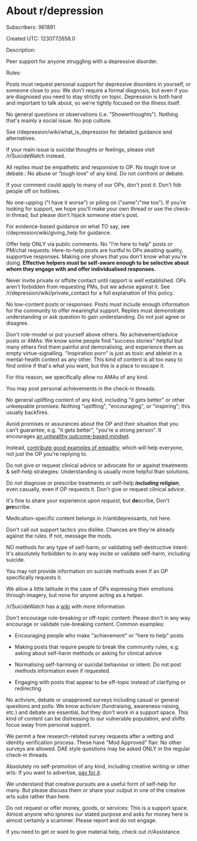 # About r/depression

Subscribers: 961891

Created UTC: 1230772658.0

Description:

Peer support for anyone struggling with a depressive disorder.

Rules:

Posts must request personal support for depressive disorders in yourself, or someone close to you: We don't require a formal diagnosis, but even if you are diagnosed you need to stay strictly on topic. Depression is both hard and important to talk about, so we're tightly focused on the illness itself.

No general questions or observations (i.e. "Showerthoughts"). Nothing that's mainly a social issue. No pop culture. 

See r/depression/wiki/what_is_depression for detailed guidance and alternatives.   

If your main issue is suicidal thoughts or feelings, please visit /r/SuicideWatch instead.

All replies must be empathetic and responsive to OP. No tough love or debate.: No abuse or “tough love” of any kind. Do not confront or debate.

If your comment could apply to many of our OPs, don't post it. Don't fob people off on hotlines. 

No one-upping ("I have it worse") or piling on ("same"/"me too"). If you're looking for support, we hope you'll make your own thread or use the check-in thread, but please don't hijack someone else's post.

For evidence-based guidance on what TO say, see r/depression/wiki/giving_help for guidance.

Offer help ONLY via public comments.  No "I'm here to help"  posts or PM/chat requests: Here-to-help posts are hurtful to OPs awaiting quality, supportive responses. Making one shows that you don't know what you're doing. **Effective helpers must be self-aware enough to be selective about whom they engage with and offer individualised responses.**  

Never invite private or offsite contact until rapport is well established. OPs aren't forbidden from requesting PMs, but we advise against it.  See /r/depression/wiki/private_contact for a full explanation of this policy.

No low-content posts or responses: Posts must include enough information for the community to offer meaningful support.  Replies must demonstrate understanding or ask question to gain understanding. Do not just agree or disagree.

Don't role-model or put yourself above others.  No achievement/advice posts or AMAs: We know some people find "success stories" helpful but many others find them painful and demoralising, and experience them as empty virtue-signalling.  "Inspiration porn" is just as toxic and ableist in a mental-health context as any other. This kind of content is all too easy to find online if that's what you want, but this is a place to escape it.

For this reason, we specifically allow no AMAs of any kind.  

You may post personal achievements in the check-in threads.

No general uplifting content of any kind, including "it gets better" or other unkeepable promises: Nothing "uplifting", "encouraging", or "inspiring"; this usually backfires.  

Avoid promises or assurances about the OP and their situation that you can't guarantee, e.g. "it gets better", "you're a strong person".  It encourages [an unhealthy outcome-based mindset](http://www.ted.com/talks/srikumar_rao_plug_into_your_hard_wired_happiness).

Instead, [contribute good examples of empathy](https://www.youtube.com/watch?v=1Evwgu369Jw), which will help everyone, not just the OP you're replying to.

Do not give or request clinical advice or advocate for or against treatments &amp; self-help strategies: Understanding is usually more helpful than solutions. 

Do not diagnose or prescribe treatments or self-help ***including religion***, even casually, even if OP requests it.  Don't give or request clinical advice.

It's fine to share your experience *upon request*, but **de**scribe, Don't **pre**scribe.

Medication-specific content belongs in /r/antidepressants, not here. 

Don't call out support tactics you dislike.  Chances are they're already against the rules.  If not, message the mods.

NO methods for any type of self-harm, or validating self-destructive intent: It's absolutely forbidden to in any way incite or validate self-harm, including suicide.

You may not provide information on suicide methods even if an OP specifically requests it.

We allow a little latitude in the case of OPs expressing their emotions through imagery, but none for anyone acting as a helper.  

/r/SuicideWatch has a [wiki](http://www.reddit.com/r/SuicideWatch/wiki/incitement) with more information

Don't encourage rule-breaking or off-topic content: Please don't in any way encourage or validate rule-breaking content.  Common examples:

* Encouraging people who make "achievement" or "here to help" posts

* Making posts that require people to break the community rules, e.g. asking about self-harm methods or asking for clinical advice

* Normalising self-harming or suicidal behaviour or intent. Do not post methods information even if requested. 

* Engaging with posts that appear to be off-topic instead of clarifying or redirecting

No activism, debate or unapproved surveys including casual or general questions and polls: We know activism (fundraising, awareness-raising, etc.) and debate are essential, but they don't work in a support space. This kind of content can be distressing to our vulnerable population, and shifts focus away from personal support.  

We permit a few research-related survey requests after a vetting and identity verification process.  These have "Mod Approved" flair.  No other surveys are allowed.  DAE style questions may be asked ONLY in the regular check-in threads.

Absolutely no self-promotion of any kind, including creative writing or other arts: If you want to advertise, [pay for it](https://advertising.reddithelp.com/).  

We understand that creative pursuits are a useful form of self-help for many.  But please discuss them or share your output in one of the creative arts subs rather than here.

Do not request or offer money, goods, or services: This is a support space.  Almost anyone who ignores our stated purpose and asks for money here is almost certainly a scammer.  Please report and do not engage.

If you need to get or want to give material help, check out /r/Assistance.

